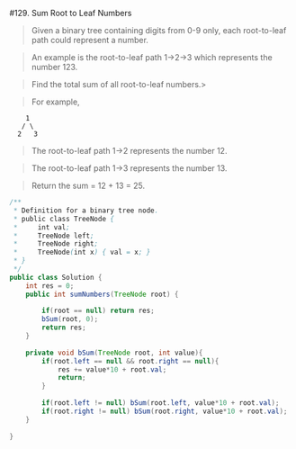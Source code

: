#129. Sum Root to Leaf Numbers

>Given a binary tree containing digits from 0-9 only, each root-to-leaf path could represent a number.

>An example is the root-to-leaf path 1->2->3 which represents the number 123.

>Find the total sum of all root-to-leaf numbers.>

>For example,
```
    1
   / \
  2   3
```
>The root-to-leaf path 1->2 represents the number 12.

>The root-to-leaf path 1->3 represents the number 13.

>Return the sum = 12 + 13 = 25.

```java
/**
 * Definition for a binary tree node.
 * public class TreeNode {
 *     int val;
 *     TreeNode left;
 *     TreeNode right;
 *     TreeNode(int x) { val = x; }
 * }
 */
public class Solution {
    int res = 0;
    public int sumNumbers(TreeNode root) {
        
        if(root == null) return res;
        bSum(root, 0);
        return res;
    }
    
    private void bSum(TreeNode root, int value){
        if(root.left == null && root.right == null){
            res += value*10 + root.val;
            return;
        }
        
        if(root.left != null) bSum(root.left, value*10 + root.val);
        if(root.right != null) bSum(root.right, value*10 + root.val);
    }
    
}
```